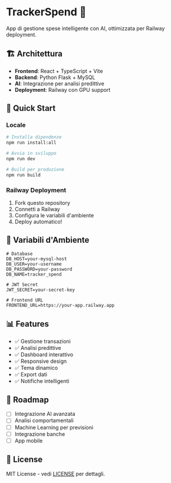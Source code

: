 # TrackerSpend 🚀

App di gestione spese intelligente con AI, ottimizzata per Railway deployment.

## 🏗️ Architettura

- **Frontend**: React + TypeScript + Vite
- **Backend**: Python Flask + MySQL
- **AI**: Integrazione per analisi predittive
- **Deployment**: Railway con GPU support

## 🚀 Quick Start

### Locale
```bash
# Installa dipendenze
npm run install:all

# Avvia in sviluppo
npm run dev

# Build per produzione
npm run build
```

### Railway Deployment
1. Fork questo repository
2. Connetti a Railway
3. Configura le variabili d'ambiente
4. Deploy automatico!

## 🔧 Variabili d'Ambiente

```env
# Database
DB_HOST=your-mysql-host
DB_USER=your-username
DB_PASSWORD=your-password
DB_NAME=tracker_spend

# JWT Secret
JWT_SECRET=your-secret-key

# Frontend URL
FRONTEND_URL=https://your-app.railway.app
```

## 📊 Features

- ✅ Gestione transazioni
- ✅ Analisi predittive
- ✅ Dashboard interattivo
- ✅ Responsive design
- ✅ Tema dinamico
- ✅ Export dati
- ✅ Notifiche intelligenti

## 🎯 Roadmap

- [ ] Integrazione AI avanzata
- [ ] Analisi comportamentali
- [ ] Machine Learning per previsioni
- [ ] Integrazione banche
- [ ] App mobile

## 📝 License

MIT License - vedi [LICENSE](LICENSE) per dettagli.
